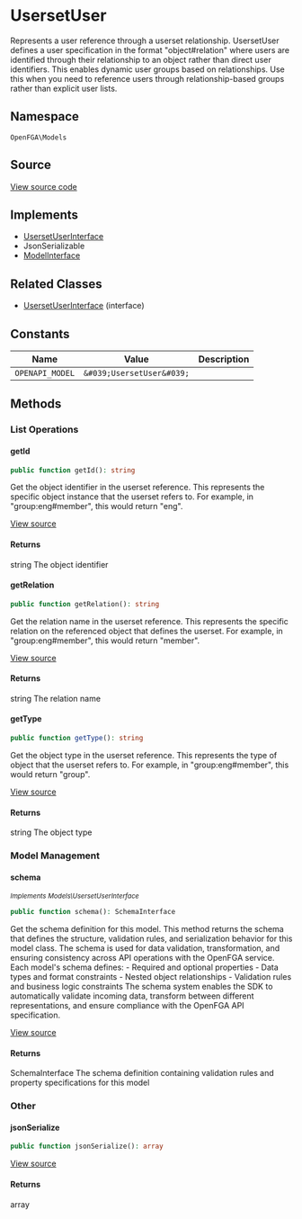 # UsersetUser

Represents a user reference through a userset relationship. UsersetUser defines a user specification in the format &quot;object#relation&quot; where users are identified through their relationship to an object rather than direct user identifiers. This enables dynamic user groups based on relationships. Use this when you need to reference users through relationship-based groups rather than explicit user lists.

## Namespace
`OpenFGA\Models`

## Source
[View source code](https://github.com/evansims/openfga-php/blob/main/src/Models/UsersetUser.php)

## Implements
* [UsersetUserInterface](UsersetUserInterface.md)
* JsonSerializable
* [ModelInterface](ModelInterface.md)

## Related Classes
* [UsersetUserInterface](Models/UsersetUserInterface.md) (interface)

## Constants
| Name | Value | Description |
|------|-------|-------------|
| `OPENAPI_MODEL` | `&#039;UsersetUser&#039;` |  |


## Methods

                                                                                                
### List Operations
#### getId


```php
public function getId(): string
```

Get the object identifier in the userset reference. This represents the specific object instance that the userset refers to. For example, in &quot;group:eng#member&quot;, this would return &quot;eng&quot;.

[View source](https://github.com/evansims/openfga-php/blob/main/src/Models/UsersetUser.php#L59)


#### Returns
string
 The object identifier

#### getRelation


```php
public function getRelation(): string
```

Get the relation name in the userset reference. This represents the specific relation on the referenced object that defines the userset. For example, in &quot;group:eng#member&quot;, this would return &quot;member&quot;.

[View source](https://github.com/evansims/openfga-php/blob/main/src/Models/UsersetUser.php#L68)


#### Returns
string
 The relation name

#### getType


```php
public function getType(): string
```

Get the object type in the userset reference. This represents the type of object that the userset refers to. For example, in &quot;group:eng#member&quot;, this would return &quot;group&quot;.

[View source](https://github.com/evansims/openfga-php/blob/main/src/Models/UsersetUser.php#L77)


#### Returns
string
 The object type

### Model Management
#### schema

*<small>Implements Models\UsersetUserInterface</small>*  

```php
public function schema(): SchemaInterface
```

Get the schema definition for this model. This method returns the schema that defines the structure, validation rules, and serialization behavior for this model class. The schema is used for data validation, transformation, and ensuring consistency across API operations with the OpenFGA service. Each model&#039;s schema defines: - Required and optional properties - Data types and format constraints - Nested object relationships - Validation rules and business logic constraints The schema system enables the SDK to automatically validate incoming data, transform between different representations, and ensure compliance with the OpenFGA API specification.

[View source](https://github.com/evansims/openfga-php/blob/main/src/Models/ModelInterface.php#L52)


#### Returns
SchemaInterface
 The schema definition containing validation rules and property specifications for this model

### Other
#### jsonSerialize


```php
public function jsonSerialize(): array
```


[View source](https://github.com/evansims/openfga-php/blob/main/src/Models/UsersetUser.php#L86)


#### Returns
array

